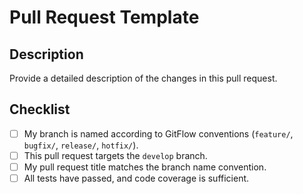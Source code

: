 # Pull Request Template

## Description

Provide a detailed description of the changes in this pull request.

## Checklist

- [ ] My branch is named according to GitFlow conventions (`feature/`, `bugfix/`, `release/`, `hotfix/`).
- [ ] This pull request targets the `develop` branch.
- [ ] My pull request title matches the branch name convention.
- [ ] All tests have passed, and code coverage is sufficient.
